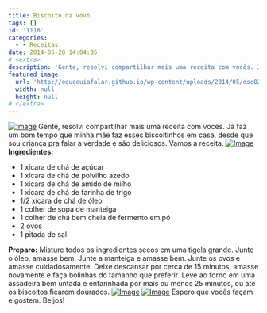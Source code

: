 ```yaml
---
title: Biscoito da vovó
tags: []
id: '1116'
categories:
  - - Receitas
date: 2014-05-28 14:04:35
# <extra>
description: 'Gente, resolvi compartilhar mais uma receita com vocês. Já faz um bom tempo que minha mãe faz esses biscoitinhos em casa, desde que sou criança pra falar a verdade e são deliciosos. Vamos a receita. Ingredientes: 1 xícara de chá de açúcar 1 xícara de chá de polvilho azedo 1 xícara de chá de amido de milho 1 xícara de chá de farinha de trigo 1/2 xícara de chá de óleo 1 colher de sopa de manteiga 1 colher de chá bem cheia de fermento em pó 2 ovos 1 pitada de sal Preparo: Misture todos os ingredientes secos em uma tigela grande. Junte o óleo, amasse bem. Junte a manteiga e amasse bem. Junte os ovos e amasse cuidadosamente. Deixe descansar por cerca de 15 minutos, amasse novamente e faça bolinhas do tamanho que preferir. Leve ao forno em &hellip;'
featured_image: 
  url: 'http://oqueeuiafalar.github.io/wp-content/uploads/2014/05/dsc02866.jpg?w=650'
  width: null
  height: null
# </extra>
---
```


[![Image](http://162.243.62.160/wp-content/uploads/2014/05/dsc02866.jpg?w=650)](http://162.243.62.160/wp-content/uploads/2014/05/dsc02866.jpg) Gente, resolvi compartilhar mais uma receita com vocês. Já faz um bom tempo que minha mãe faz esses biscoitinhos em casa, desde que sou criança pra falar a verdade e são deliciosos. Vamos a receita. [![Image](http://162.243.62.160/wp-content/uploads/2014/05/dsc02863.jpg?w=650)](http://162.243.62.160/wp-content/uploads/2014/05/dsc02863.jpg) **Ingredientes:**

*   1 xícara de chá de açúcar
*   1 xícara de chá de polvilho azedo
*   1 xícara de chá de amido de milho
*   1 xícara de chá de farinha de trigo
*   1/2 xícara de chá de óleo
*   1 colher de sopa de manteiga
*   1 colher de chá bem cheia de fermento em pó
*   2 ovos
*   1 pitada de sal

**Preparo:** Misture todos os ingredientes secos em uma tigela grande. Junte o óleo, amasse bem. Junte a manteiga e amasse bem. Junte os ovos e amasse cuidadosamente. Deixe descansar por cerca de 15 minutos, amasse novamente e faça bolinhas do tamanho que preferir. Leve ao forno em uma assadeira bem untada e enfarinhada por mais ou menos 25 minutos, ou até os biscoitos ficarem dourados. [![Image](http://162.243.62.160/wp-content/uploads/2014/05/dsc02867.jpg?w=650)](http://162.243.62.160/wp-content/uploads/2014/05/dsc02867.jpg) [![Image](http://162.243.62.160/wp-content/uploads/2014/05/dsc02862.jpg?w=650)](http://162.243.62.160/wp-content/uploads/2014/05/dsc02862.jpg) Espero que vocês façam e gostem. Beijos!

